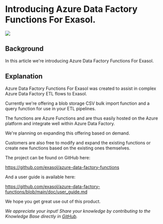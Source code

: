 # Introducing Azure Data Factory Functions For Exasol. 
![](images/exaPieterjan_1-1632922633983.png)

## Background

In this article we're introducing Azure Data Factory Functions For Exasol.

## Explanation

Azure Data Factory Functions For Exasol was created to assist in complex Azure Data Factory ETL flows to Exasol.

Currently we're offering a blob storage CSV bulk import function and a query function for use in your ETL pipelines.

The functions are Azure Functions and are thus easily hosted on the Azure platform and integrate well within Azure Data Factory.

We're planning on expanding this offering based on demand.

Customers are also free to modify and expand the existing functions or create new functions based on the existing ones themselves.

The project can be found on GitHub here: 

<https://github.com/exasol/azure-data-factory-functions>

And a user guide is available here:

<https://github.com/exasol/azure-data-factory-functions/blob/main/doc/user_guide.md>

We hope you get great use out of this product.

*We appreciate your input! Share your knowledge by contributing to the Knowledge Base directly in [GitHub](https://github.com/exasol/public-knowledgebase).* 